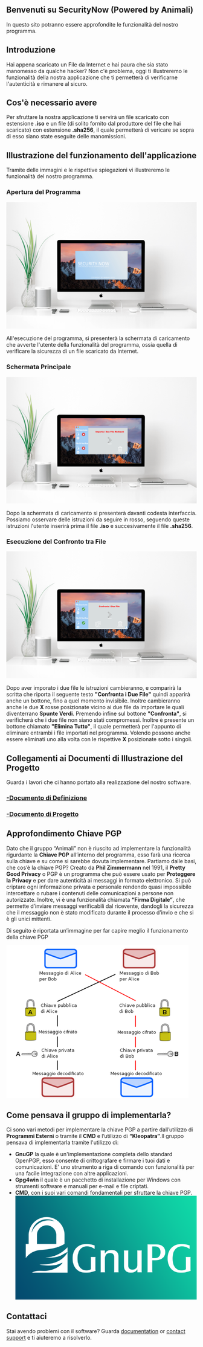 ## Benvenuti su SecurityNow (Powered by Animali)

In questo sito potranno essere approfondite le funzionalità del nostro programma.

## Introduzione

Hai appena scaricato un File da Internet e hai paura che sia stato manomesso da qualche hacker? Non c'è problema, oggi ti illustreremo le funzionalità della nostra applicazione che ti permetterà di verificarne l'autenticità e rimanere al sicuro.


## Cos'è necessario avere

Per sfruttare la nostra applicazione ti servirà un file scaricato con estensione **.iso** e un file (di solito fornito dal produttore del file che hai scaricato) con estensione **.sha256**, il quale permetterà di vericare se sopra di esso siano state eseguite delle manomissioni.


## Illustrazione del funzionamento dell'applicazione

Tramite delle immagini e le rispettive spiegazioni vi illustreremo le funzionalità del nostro programma.

### Apertura del Programma

![schermata iniziale](/immagini/Schermata_Iniziale.PNG)

All'esecuzione del programma, si presenterà la schermata di caricamento che avverte l'utente della funzionalità del programma, ossia quella di verificare la sicurezza di un file scaricato da Internet.

### Schermata Principale

![Dentro al Programma](/immagini/Dentro_Programma.PNG)

Dopo la schermata di caricamento si presenterà davanti codesta interfaccia. Possiamo osservare delle istruzioni da seguire in rosso, seguendo queste istruzioni l'utente inserirà prima il file **.iso** e succesivamente il file **.sha256**.

### Esecuzione del Confronto tra File

![Confronta](/immagini/Confronta.PNG)

 Dopo aver imporato i due file le istruzioni cambieranno, e comparirà la scritta che riporta il seguente testo **"Confronta i Due File"** quindi apparirà anche un bottone, fino a quel momento invisibile. Inoltre cambieranno anche le due **X** rosse posizionate vicino ai due file da importare le quali diventerrano **Spunte Verdi**. Premendo infine sul bottone **"Confronta"**, si verificherà che i due file non siano stati compromessi. Inoltre è presente un bottone chiamato **"Elimina Tutto"**, il quale permetterà per l'appunto di eliminare entrambi i file importati nel programma. Volendo possono anche essere eliminati uno alla volta con le rispettive **X** posizionate sotto i singoli.




## Collegamenti ai Documenti di Illustrazione del Progetto
Guarda i lavori che ci hanno portato alla realizzazione del nostro software.
### [-Documento di Definizione](https://github.com/ItisMajo-2021-4DINFO-Informatica/4di-2022-progetto-valida-download-animali/tree/main/01-definizione)
### [-Documento di Progetto](https://github.com/ItisMajo-2021-4DINFO-Informatica/4di-2022-progetto-valida-download-animali/tree/main/02-progetto)

## Approfondimento Chiave PGP

Dato che il gruppo “Animali” non è riuscito ad implementare la funzionalità rigurdante la **Chiave PGP** all’interno del programma, esso farà una ricerca sulla chiave e su come si sarebbe dovuta implementare.
Partiamo dalle basi, che cos’è la chiave PGP?
Creato da **Phil Zimmermann** nel 1991, il **Pretty Good Privacy** o PGP è un programma che può essere usato per **Proteggere la Privacy** e per dare autenticità ai messaggi in formato elettronico. Si può criptare ogni informazione privata e personale rendendo quasi impossibile intercettare o rubare i contenuti delle comunicazioni a persone non autorizzate. Inoltre, vi è una funzionalità chiamata **“Firma Digitale”**, che permette d’inviare messaggi verificabili dal ricevente, dandogli la sicurezza che il messaggio non è stato modificato durante il processo d’invio e che si è gli unici mittenti.

Di seguito è riportata un’immagine per far capire meglio il funzionamento della chiave PGP

![illustrazione PGP](/immagini/illustrazionePGP.png)

## Come pensava il gruppo di implementarla?
Ci sono vari metodi per implementare la chiave PGP a partire dall’utilizzo di **Programmi Esterni** o tramite il **CMD** e l’utilizzo di **“Kleopatra”**.Il gruppo pensava di implementarla tramite l'utilizzo di:
- **GnuGP** la quale è un'implementazione completa dello standard OpenPGP, esso consente di crittografare e firmare i tuoi dati e comunicazioni. E' uno strumento a riga di comando con funzionalità per una facile integrazione con altre applicazioni.
- **Gpg4win** il quale è un pacchetto di installazione per Windows con strumenti software e manuali per e-mail e file criptati.
- **CMD**, con i suoi vari comandi fondamentali per sfruttare la chiave PGP.
![gpg](/immagini/GPG.png)




## Contattaci

Stai avendo problemi con il software? Guarda [documentation](https://docs.github.com/categories/github-pages-basics/) or [contact support](https://support.github.com/contact) e ti aiuteremo a risolverlo.

